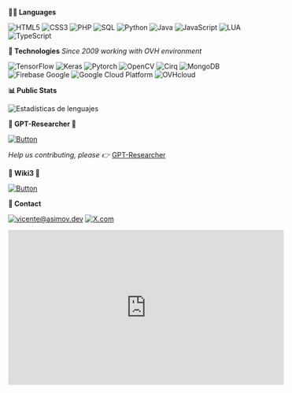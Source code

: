 **🧑‍💻 Languages**

![HTML5](https://img.shields.io/badge/HTML5-E34F26?style=for-the-badge&logo=html5&logoColor=white) ![CSS3](https://img.shields.io/badge/CSS3-1572B6?style=for-the-badge&logo=css3&logoColor=white) ![PHP](https://img.shields.io/badge/PHP-777BB4?style=for-the-badge&logo=php&logoColor=white) ![SQL](https://img.shields.io/badge/SQL-4479A1?style=for-the-badge&logo=mysql&logoColor=white) ![Python](https://img.shields.io/badge/Python-3776AB?style=for-the-badge&logo=python&logoColor=white) ![Java](https://img.shields.io/badge/Java-007396?style=for-the-badge&logo=java&logoColor=white)  ![JavaScript](https://img.shields.io/badge/JavaScript-007396?style=for-the-badge&logo=javascript&logoColor=orange) ![LUA](https://img.shields.io/badge/LUA-2C2D72?style=for-the-badge&logo=lua&logoColor=white) ![TypeScript](https://img.shields.io/badge/TypeScript-007ACC?style=for-the-badge&logo=typescript&logoColor=white)

**🔧 Technologies**
*Since 2009 working with OVH environment*

![TensorFlow](https://img.shields.io/badge/TensorFlow-FF6F00?style=for-the-badge&logo=tensorflow&logoColor=white) ![Keras](https://img.shields.io/badge/Keras-D00000?style=for-the-badge&logo=keras&logoColor=white) ![Pytorch](https://img.shields.io/badge/Pytorch-EE4C2C?style=for-the-badge&logo=pytorch&logoColor=white) ![OpenCV](https://img.shields.io/badge/OpenCV-5C3EE8?style=for-the-badge&logo=opencv&logoColor=white) ![Cirq](https://img.shields.io/badge/Cirq-14213D?style=for-the-badge&logo=quantum&logoColor=white) ![MongoDB](https://img.shields.io/badge/MongoDB-47A248?style=for-the-badge&logo=mongodb&logoColor=white) ![Firebase Google](https://img.shields.io/badge/Firebase%20Google-FFCA28?style=for-the-badge&logo=firebase&logoColor=white) ![Google Cloud Platform](https://img.shields.io/badge/Google%20Cloud%20Platform-4285F4?style=for-the-badge&logo=google-cloud&logoColor=white) ![OVHcloud](https://img.shields.io/badge/OVHcloud-212b35?style=for-the-badge&logo=ovh&logoColor=white) 

**📊 Public Stats**

![Estadísticas de lenguajes](https://github-readme-stats.vercel.app/api/top-langs/?username=notvicent3&langs_count=8&layout=compact&theme=radical)

**📁 GPT-Researcher 💜** 

[![Button](https://img.shields.io/badge/GPTRESEARCHER-Show2USyourLOVE-purple?style=for-the-badge)](https://github.com/assafelovic/gpt-researcher) 

*Help us contributing, please  👉* [GPT-Researcher](https://github.com/assafelovic/gpt-researcher/blob/master/CONTRIBUTING.md) 

**📖 Wiki3 🧡** 

[![Button](https://img.shields.io/badge/WikiTRES-orange?style=for-the-badge)](https://github.com/notvicent3/wiki3) 

**📧 Contact**

[![vicente@asimov.dev](https://img.shields.io/badge/vicente@asimov.dev-green?style=for-the-badge)](mailto:vicente@asimov.dev)
[![X.com](https://img.shields.io/badge/@notvicent3-red?style=for-the-badge)](https://x.com/notvicent3)

<iframe width="560" height="315" src="https://www.youtube.com/embed/dkM9GxaCow4?si=FQKqpqvLeumBvJl3" title="YouTube video player" frameborder="0" allow="accelerometer; autoplay; clipboard-write; encrypted-media; gyroscope; picture-in-picture; web-share" allowfullscreen></iframe>
